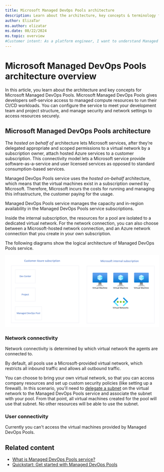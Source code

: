 ```yaml
---
title: Microsoft Managed DevOps Pools architecture
description: Learn about the architecture, key concepts & terminology for Microsoft Managed DevOps Pools.
author: ElizaTar
ms.author: elizatar
ms.date: 08/22/2024
ms.topic: overview
#Customer intent: As a platform engineer, I want to understand Managed DevOps Pools concepts and terminology so that I can set up a Managed DevOps Pool.
---
```


# Microsoft Managed DevOps Pools architecture overview

In this article, you learn about the architecture and key concepts for Microsoft Managed DevOps Pools. Microsoft Managed DevOps Pools gives developers self-service access to managed compute resources to run their CI/CD workloads. You can configure the service to meet your development team and project structure, and manage security and network settings to access resources securely. 

## Microsoft Managed DevOps Pools architecture

The *hosted on behalf of* architecture lets Microsoft services, after they’re delegated appropriate and scoped permissions to a virtual network by a subscription owner, attach hosted Azure services to a customer subscription. This connectivity model lets a Microsoft service provide software-as-a-service and user licensed services as opposed to standard consumption-based services.

Managed DevOps Pools service uses the *hosted on-behalf* architecture, which means that the virtual machines exist in a subscription owned by Microsoft. Therefore, Microsoft incurs the costs for running and managing this infrastructure, the customer paying for the usage.

Managed DevOps Pools service manages the capacity and in-region availability in the Managed DevOps Pools service subscriptions.

Inside the internal subscription, the resources for a pool are isolated to a dedicated virtual network.
For the network connection, you can also choose between a Microsoft-hosted network connection, and an Azure network connection that you create in your own subscription.

The following diagrams show the logical architecture of Managed DevOps Pools service.

![Diagram that gives an overview of the Managed DevOps Pools service architecture.](media/architecture/architecture.png)

### Network connectivity

Network connectivity is determined by which virtual network the agents are connected to.

By default, all pools use a Microsoft-provided virtual network, which restricts all inbound traffic and allows all outbound traffic.

You can choose to bring your own virtual network, so that you can access company resources and set up custom security policies (like setting up a firewall). In this scenario, you'll need to [delegate a subnet](/azure/virtual-network/subnet-delegation-overview) on the virtual network to the Managed DevOps Pools service and associate the subnet with your pool. From that point, all virtual machines created for the pool will use that subnet. No other resources will be able to use the subnet.

### User connectivity

Currently you can't access the virtual machines provided by Managed DevOps Pools.

## Related content

- [What is Managed DevOps Pools service?](overview.md)
- [Quickstart: Get started with Managed DevOps Pools](quickstart-azure-portal.md)

